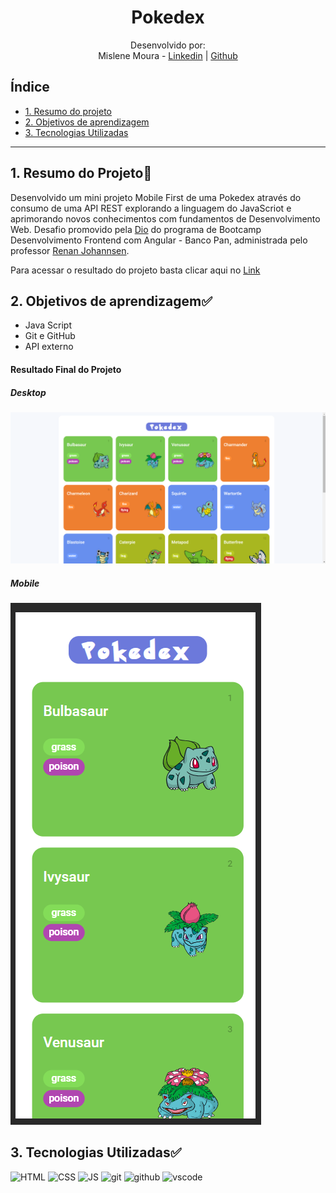 <h1 align="center"> Pokedex </h1>

<div align="center">

Desenvolvido por:
<br>Mislene Moura - [Linkedin](https://www.linkedin.com/in/mislene-silva-moura-1211531b4//) |
   [Github](https://github.com/MisleneSM)
</div>

## Índice

* [1. Resumo do projeto](#1-resumo-do-projeto)
* [2. Objetivos de aprendizagem](#2-objetivos-de-aprendizagem)
* [3. Tecnologias Utilizadas](#3-tecnologias-utilizadas)

***

## 1. Resumo do Projeto🤩

Desenvolvido um mini projeto Mobile First de uma Pokedex através do consumo de uma API REST explorando a linguagem do JavaScriot e aprimorando novos conhecimentos com fundamentos de Desenvolvimento Web. Desafio promovido pela [Dio](https://www.dio.me/) do programa de Bootcamp Desenvolvimento Frontend com Angular - Banco Pan, administrada pelo professor [Renan Johannsen](https://github.com/RenanJPaula).

Para acessar o resultado do projeto basta clicar aqui no [Link](https://developer-pokedex-dio.vercel.app/)

## 2. Objetivos de aprendizagem✅

- Java Script
- Git e GitHub
- API externo

#### Resultado Final do Projeto

##### Desktop

![Desktop](./assets/image.png)


##### Mobile

![Mobile](./assets/imageMobile.png)

## 3. Tecnologias Utilizadas✅ 

  <img alt="HTML" height="50"  src="https://cdn2.iconfinder.com/data/icons/designer-skills/128/code-programming-html-markup-develop-layout-language-512.png"> <img alt="CSS" height="50" src="https://cdn2.iconfinder.com/data/icons/designer-skills/128/code-programming-css-style-develop-layout-language-512.png"> <img alt="JS" height="50" src="https://cdn2.iconfinder.com/data/icons/designer-skills/128/code-programming-javascript-software-develop-command-language-256.png"> <img alt="git" height="40"  src="https://cdn3.iconfinder.com/data/icons/social-media-2169/24/social_media_social_media_logo_git-256.png" /> <img alt="github" height="45"  src="https://cdn1.iconfinder.com/data/icons/unicons-line-vol-3/24/github-256.png" /> <img alt="vscode" height="40" width="" src="https://cdn.jsdelivr.net/gh/devicons/devicon/icons/vscode/vscode-original.svg" />
